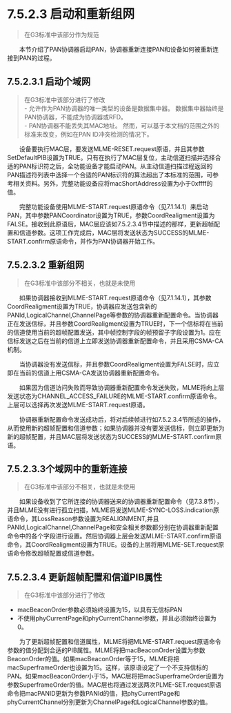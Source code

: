 # 7.5.2.3 启动和重新组网
>在G3标准中该部分作为规范

　　本节介绍了PAN协调器启动PAN，协调器重新连接PAN和设备如何被重新连接到PAN的过程。

## 7.5.2.3.1 启动个域网
>在G3标准中该部分进行了修改
<br>- 允许作为PAN协调器的唯一类型的设备是数据集中器。 数据集中器始终是PAN协调器，不能成为协调器或RFD。
<br>- PAN协调器不能丢失其MAC地址。 然而，可以基于本文档的范围之外的标准来改变，例如在PAN ID冲突检测的情况下。

　　设备要执行MAC层，要发送MLME-RESET.request原语，并且其参数SetDefaultPIB设置为TRUE。只有在执行了MAC层复位，主动信道扫描并选择合适的PAN标识符之后，全功能设备才能启动PAN。从主动信道扫描过程返回的PAN描述符列表中选择一个合适的PAN标识符的算法超出了本标准的范围，可参考相关资料。另外，完整功能设备应将macShortAddress设置为小于0xffff的值。

　　完整功能设备使用MLME-START.request原语命令（见7.1.14.1）来启动PAN，其中参数PANCoordinator设置为TRUE，参数CoordRealigment设置为FALSE。接收到此原语后，MAC层应该如7.5.2.3.4节中描述的那样，更新超帧配置和信道参数。这项工作完成后，MAC层将发送状态为SUCCESS的MLME-START.confirm原语命令，并作为PAN协调器开始工作。

## 7.5.2.3.2 重新组网
>在G3标准中该部分不相关，也就是未使用

　　如果协调器接收到MLME-START.request原语命令（见7.1.14.1），其参数CoordRealigment设置为TRUE，协调器应发送包含新的PANId,LogicalChannel,ChannelPage等参数的协调器重新配置命令。当协调器正在发送信标，并且参数CoordRealigment设置为TRUE时，下一个信标将在当前的信道使用当前的超帧配置发送，其中帧控制字段的帧预留子字段设置为1。应在信标发送之后在当前的信道上立即发送协调器重新配置命令，并且采用CSMA-CA机制。

　　当协调器没有发送信标，并且参数CoordRealigment设置为FALSE时，应立即在当前的信道上用CSMA-CA发送协调器重新配置命令。

　　如果因为信道访问失败而导致协调器重新配置命令发送失败，MLME将向上层发送状态为CHANNEL_ACCESS_FAILURE的MLME-START.confirm原语命令。上层可以选择再次发送MLME-START.request原语。

　　协调器重新配置命令发送成功后，将对后续帧进行如7.5.2.3.4节所述的操作，从而使用新的超帧配置和信道参数；如果协调器并没有要发送信标，则立即更新为新的超帧配置，并且MAC层将发送状态为SUCCESS的MLME-START.confirm原语。

## 7.5.2.3.3个域网中的重新连接
>在G3标准中该部分不相关，也就是未使用

　　如果设备收到了它所连接的协调器送来的协调器重新配置命令（见7.3.8节），并且MLME没有进行孤立扫描，MLME将发送MLME-SYNC-LOSS.indication原语命令，其LossReason参数设置为REALIGNMENT,并且PANId,LogicalChannel,ChannelPage和安全相关参数都分别在协调器重新配置命令中的各个字段进行设置。然后协调器上层会发送MLME-START.confirm原语命令，其CoordRealigment设置为TRUE。设备的上层将用MLME-SET.request原语命令修改超帧配置或信道参数。

## 7.5.2.3.4 更新超帧配置和信道PIB属性
>在G3标准中该部分进行了修改
- macBeaconOrder参数必须始终设置为15，以具有无信标PAN
- 不使用phyCurrentPage和phyCurrentChannel参数，并且必须始终设置为0。

　　为了更新超帧配置和信道属性，MLME将把MLME-START.request原语命令参数的值分配到合适的PIB属性。MLME将把macBeaconOrder设置为参数BeaconOrder的值。如果macBeaconOrder等于15，MLME将把macSuperframeOrder也设置为15。这样，该原语设定了一个不支持信标的PAN。如果macBeaconOrder小于15，MAC层将把macSuperframeOrder设置为参数SuperframeOrder的值。MAC层也将通过发送两次PLME-SET.request原语命令把macPANID更新为参数PANId的值，把phyCurrentPage和phyCurrentChannel分别更新为ChannelPage和LogicalChannel参数的值。
